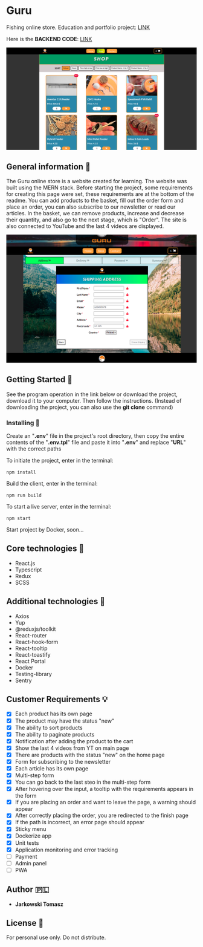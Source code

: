 # Guru
Fishing online store. Education and portfolio project: [LINK](https://guru-shop.herokuapp.com/)

Here is the **BACKEND CODE**: [LINK](https://github.com/TomaszJarkowski/guru-backend)

![screen__one](./src/img/screen1.png)

## General information :page_facing_up:

The Guru online store is a website created for learning. The website was built using the MERN stack. Before starting the project, some requirements for creating this page were set, these requirements are at the bottom of the readme. You can add products to the basket, fill out the order form and place an order, you can also subscribe to our newsletter or read our articles. In the basket, we can remove products, increase and decrease their quantity, and also go to the next stage, which is "Order". The site is also connected to YouTube and the last 4 videos are displayed.

![screen__two](./src/img/screen2.png)

## Getting Started :envelope_with_arrow:

See the program operation in the link below or download the project, download it to your computer. Then follow the instructions. (Instead of downloading the project, you can also use the **git clone** command)

### Installing :open_file_folder:

Create an "**.env**" file in the project's root directory, then copy the entire contents of the "**.env.tpl**" file and paste it into "**.env**" and replace "**URL**" with the correct paths

To initiate the project, enter in the terminal:

```
npm install
```

Build the client, enter in the terminal:

```
npm run build
```

To start a live server, enter in the terminal:

```
npm start
```

Start project by Docker, soon...

## Core technologies :rocket:

* React.js
* Typescript
* Redux
* SCSS 
## Additional technologies :link:

* Axios
* Yup
* @reduxjs/toolkit
* React-router
* React-hook-form
* React-tooltip
* React-toastify
* React Portal
* Docker
* Testing-library
* Sentry

## Customer Requirements :bulb:

- [x] Each product has its own page 
- [x] The product may have the status "new"
- [x] The ability to sort products
- [x] The ability to paginate products
- [x] Notification after adding the product to the cart
- [x] Show the last 4 videos from YT on main page
- [x] There are products with the status "new" on the home page
- [x] Form for subscribing to the newsletter
- [x] Each article has its own page
- [x] Multi-step form
- [x] You can go back to the last steo in the multi-step form
- [x] After hovering over the input, a tooltip with the requirements appears in the form
- [x] If you are placing an order and want to leave the page, a warning should appear
- [x] After correctly placing the order, you are redirected to the finish page
- [x] If the path is incorrect, an error page should appear
- [x] Sticky menu
- [x] Dockerize app
- [x] Unit tests
- [x] Application monitoring and error tracking
- [ ] Payment
- [ ] Admin panel
- [ ] PWA

## Author :poland:

- **Jarkowski Tomasz** 

## License :closed_book:

For personal use only. Do not distribute.